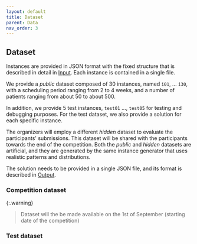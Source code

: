 ```yaml
---
layout: default
title: Dataset
parent: Data
nav_order: 3
---
```

<!--TODO: reorder competition pages+should we add the test instances already (or at least before the competition starts)? What to do with `json.hpp`?-->

## Dataset

Instances are provided in JSON format with the fixed structure that is described in detail in [Input](input). Each instance is contained in a single file.

We provide a _public_ dataset composed of 30 instances, named `i01`, ... `i30`, with a scheduling period ranging from 2 to 4 weeks, and a number of patients ranging from about 50 to about 500.

In addition, we provide 5 test instances, `test01` ..., `test05` for testing and debugging purposes. For the test dataset, we also provide a solution for each specific instance. 

The organizers will employ a different _hidden_ dataset to evaluate the participants' submissions. This dataset will be shared with the participants towards the end of the competition.
Both the _public_ and _hidden_ datasets are artificial, and they are generated by the same instance generator that uses realistic patterns and distributions.

The solution needs to be provided in a single JSON file, and its format is described in [Output](output_format).
### Competition dataset
{:.warning}
> Dataset will the be made available on the 1st of September (starting date of the competition)

### Test dataset
